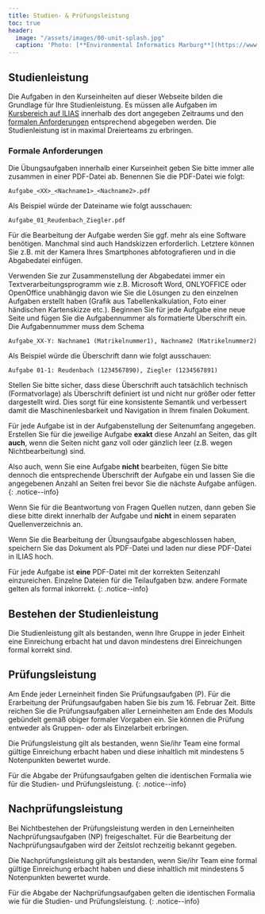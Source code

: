 ```yaml
---
title: Studien- & Prüfungsleistung
toc: true
header:
  image: "/assets/images/00-unit-splash.jpg"
  caption: 'Photo: [**Environmental Informatics Marburg**](https://www.flickr.com/environmentalinformatics-marburg/)'
---
```


## Studienleistung

Die Aufgaben in den Kurseinheiten auf dieser Webseite bilden die Grundlage für Ihre Studienleistung. Es müssen alle Aufgaben im [Kursbereich auf ILIAS](https://ilias.uni-marburg.de/ilias.php?baseClass=ilExerciseHandlerGUI&ref_id=3045703&cmd=showOverview) innerhalb des dort angegeben Zeitraums und den [formalen Anforderungen](#formale-anforderungen) entsprechend abgegeben werden. Die Studienleistung ist in maximal Dreierteams zu erbringen.


### <a name="formale-anforderungen"></a>Formale Anforderungen
Die Übungsaufgaben innerhalb einer Kurseinheit geben Sie bitte immer alle zusammen in einer PDF-Datei ab. Benennen Sie die PDF-Datei wie folgt:

`Aufgabe_<XX>_<Nachname1>_<Nachname2>.pdf`

Als Beispiel würde der Dateiname wie folgt ausschauen:

`Aufgabe_01_Reudenbach_Ziegler.pdf`

Für die Bearbeitung der Aufgabe werden Sie ggf. mehr als eine Software benötigen. Manchmal sind auch Handskizzen erforderlich. Letztere können Sie z.B. mit der Kamera Ihres Smartphones abfotografieren und in die Abgabedatei einfügen.

Verwenden Sie zur Zusammenstellung der Abgabedatei immer ein Textverarbeitungsprogramm wie z.B. Microsoft Word, ONLYOFFICE oder OpenOffice unabhängig davon wie Sie die Lösungen zu den einzelnen Aufgaben erstellt haben (Grafik aus Tabellenkalkulation, Foto einer händischen Kartenskizze etc.). Beginnen Sie für jede Aufgabe eine neue Seite und fügen Sie die Aufgabennummer als formatierte Überschrift ein. Die Aufgabennummer muss dem Schema

`Aufgabe_XX-Y: Nachname1 (Matrikelnummer1), Nachname2 (Matrikelnummer2)`

Als Beispiel würde die Überschrift dann wie folgt ausschauen:

`Aufgabe 01-1: Reudenbach (1234567890), Ziegler (1234567891)`

Stellen Sie bitte sicher, dass diese Überschrift auch tatsächlich technisch (Formatvorlage) als Überschrift definiert ist und nicht nur größer oder fetter dargestellt wird. Dies sorgt für eine konsistente Semantik und verbessert damit die Maschinenlesbarkeit und Navigation in Ihrem finalen Dokument.

Für jede Aufgabe ist in der Aufgabenstellung der Seitenumfang angegeben. Erstellen Sie für die jeweilige Aufgabe **exakt** diese Anzahl an Seiten, das gilt **auch**, wenn die Seiten nicht ganz voll oder gänzlich leer (z.B. wegen Nichtbearbeitung) sind.

Also auch, wenn Sie eine Aufgabe **nicht** bearbeiten, fügen Sie bitte dennoch die entsprechende Überschrift der Aufgabe ein und lassen Sie die angegebenen Anzahl an Seiten frei bevor Sie die nächste Aufgabe anfügen.
{: .notice--info}

Wenn Sie für die Beantwortung von Fragen Quellen nutzen, dann geben Sie diese bitte direkt innerhalb der Aufgabe und **nicht** in einem separaten Quellenverzeichnis an.

Wenn Sie die Bearbeitung der Übungsaufgabe abgeschlossen haben, speichern Sie das Dokument als PDF-Datei und laden nur diese PDF-Datei in ILIAS hoch.  

Für jede Aufgabe ist **eine** PDF-Datei mit der korrekten Seitenzahl einzureichen. Einzelne Dateien für die Teilaufgaben bzw. andere Formate gelten als formal inkorrekt.
{: .notice--info}


## Bestehen der Studienleistung
Die Studienleistung gilt als bestanden, wenn Ihre Gruppe in jeder Einheit eine Einreichung erbacht hat und davon mindestens drei Einreichungen formal korrekt sind.


## Prüfungsleistung
Am Ende jeder Lerneinheit finden Sie Prüfungsaufgaben (P). Für die Erarbeitung der Prüfungsaufgaben haben Sie bis zum 16. Februar Zeit. Bitte reichen Sie die Prüfungsaufgaben aller Lerneinheiten am Ende des Moduls gebündelt gemäß obiger formaler Vorgaben ein. Sie können die Prüfung entweder als Gruppen- oder als Einzelarbeit erbringen.

Die Prüfungsleistung gilt als bestanden, wenn Sie/ihr Team eine formal gültige Einreichung erbacht haben und diese inhaltlich mit mindestens 5 Notenpunkten bewertet wurde.

Für die Abgabe der Prüfungsaufgaben gelten die identischen Formalia wie für die Studien- und Prüfungsleistung.
{: .notice--info}

## Nachprüfungsleistung

Bei Nichtbestehen der Prüfungsleistung werden in den Lerneinheiten  Nachprüfungsaufgaben (NP) freigeschaltet. Für die Bearbeitung der Nachprüfungsaufgaben wird der Zeitslot rechzeitig bekannt gegeben.

Die Nachprüfungsleistung gilt als bestanden, wenn Sie/ihr Team eine formal gültige Einreichung erbacht haben und diese inhaltlich mit mindestens 5 Notenpunkten bewertet wurde.

Für die Abgabe der Nachprüfungsaufgaben gelten die identischen Formalia wie für die Studien- und Prüfungsleistung.
{: .notice--info}
